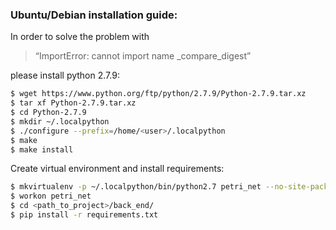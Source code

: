 ### Ubuntu/Debian installation guide:

In order to solve the problem with 
>“ImportError: cannot import name _compare_digest” 

please install python 2.7.9:

```sh
$ wget https://www.python.org/ftp/python/2.7.9/Python-2.7.9.tar.xz
$ tar xf Python-2.7.9.tar.xz
$ cd Python-2.7.9
$ mkdir ~/.localpython
$ ./configure --prefix=/home/<user>/.localpython
$ make
$ make install
```

Create virtual environment and install requirements:

```sh
$ mkvirtualenv -p ~/.localpython/bin/python2.7 petri_net --no-site-packages
$ workon petri_net
$ cd <path_to_project>/back_end/
$ pip install -r requirements.txt
```